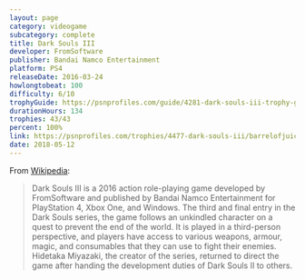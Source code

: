 ```yaml
---
layout: page
category: videogame
subcategory: complete
title: Dark Souls III
developer: FromSoftware
publisher: Bandai Namco Entertainment
platform: PS4
releaseDate: 2016-03-24
howlongtobeat: 100
difficulty: 6/10
trophyGuide: https://psnprofiles.com/guide/4281-dark-souls-iii-trophy-guide
durationHours: 134
trophies: 43/43
percent: 100%
link: https://psnprofiles.com/trophies/4477-dark-souls-iii/barrelofjuice
date: 2018-05-12
---
```


From [Wikipedia](https://en.wikipedia.org/wiki/Dark_Souls_III):

> Dark Souls III is a 2016 action role-playing game developed by FromSoftware and published by Bandai Namco Entertainment for PlayStation 4, Xbox One, and Windows. The third and final entry in the Dark Souls series, the game follows an unkindled character on a quest to prevent the end of the world. It is played in a third-person perspective, and players have access to various weapons, armour, magic, and consumables that they can use to fight their enemies. Hidetaka Miyazaki, the creator of the series, returned to direct the game after handing the development duties of Dark Souls II to others.
